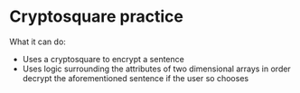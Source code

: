 # Cryptosquare practice

What it can do:
* Uses a cryptosquare to encrypt a sentence
* Uses logic surrounding the attributes of two dimensional arrays in order decrypt the aforementioned sentence if the user so chooses

